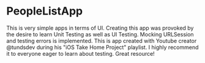 # PeopleListApp

This is very simple apps in terms of UI. Creating this app was provoked by the desire to learn Unit Testing as well as UI Testing. Mocking URLSession and testing errors is implemented. This is app created with Youtube creator @tundsdev during his "iOS Take Home Project" playlist. I highly recommend it to everyone eager to learn about testing. Great resource!
